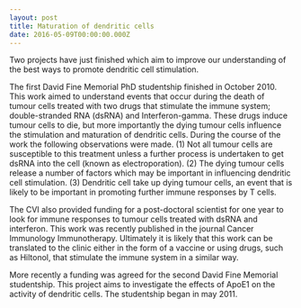 ```yaml
---
layout: post
title: Maturation of dendritic cells
date: 2016-05-09T00:00:00.000Z
---
```



Two projects have just finished which aim to improve our understanding of the best ways to promote dendritic cell stimulation.&nbsp;

The first David Fine Memorial PhD studentship finished in October 2010. This work aimed to understand events that occur during the death of tumour cells treated with two drugs that stimulate the immune system; double-stranded RNA (dsRNA) and Interferon-gamma. These drugs induce tumour cells to die, but more importantly the dying tumour cells influence the stimulation and maturation of dendritic cells. During the course of the work the following observations were made. (1) Not all tumour cells are susceptible to this treatment unless a further process is undertaken to get dsRNA into the cell (known as electroporation). (2) The dying tumour cells release a number of factors which may be important in influencing dendritic cell stimulation. (3) Dendritic cell take up dying tumour cells, an event that is likely to be important in promoting further immune responses by T cells.

The CVI also provided funding for a post-doctoral scientist for one year to look for immune responses to tumour cells treated with dsRNA and interferon. This work was recently published in the journal Cancer Immunology Immunotherapy. Ultimately it is likely that this work can be translated to the clinic either in the form of a vaccine or using drugs, such as Hiltonol, that stimulate the immune system in a similar way.

More recently a funding was agreed for the second David Fine Memorial studentship. This project aims to investigate the effects of ApoE1 on the activity of dendritic cells. The studentship began in may 2011.